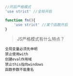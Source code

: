 ```javascript
//开启严格模式
'use strict' //全局开启

function fn(){
    'use strict' //某个函数开启
}
```

> JS严格模式有什么特点？

```
全局变量必须先申明
禁止使用with
创建eval作用域
禁止this指向windows
函数参数不能重名
```